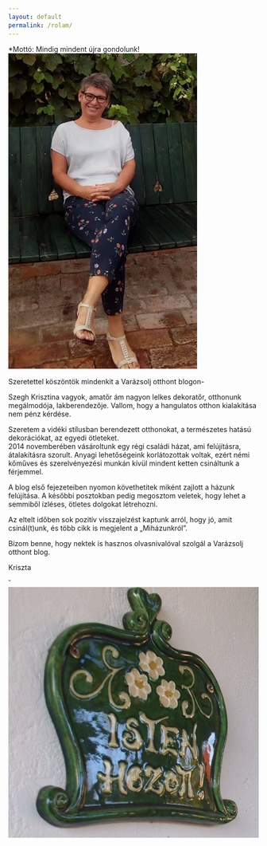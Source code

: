 ```yaml
---
layout: default
permalink: /rolam/
---
```


*Mottó: Mindig mindent újra gondolunk!
![szemüveges nő padon](/assets/rolam/en2.jpg)
							
Szeretettel köszöntök mindenkit a Varázsolj otthont blogon-

Szegh Krisztina vagyok, amatőr ám nagyon lelkes dekoratőr, otthonunk megálmodója, lakberendezője. 
Vallom, hogy a hangulatos otthon kialakítása nem pénz kérdése.

Szeretem a vidéki stílusban berendezett otthonokat, a természetes hatású dekorációkat, az egyedi ötleteket.  
2014 novemberében vásároltunk egy régi családi házat, ami felújításra, átalakításra szorult. Anyagi lehetőségeink korlátozottak voltak, ezért némi kőműves és szerelvényezési munkán kívül mindent ketten csináltunk a férjemmel. 

A blog első fejezeteiben nyomon követhetitek miként zajlott a házunk felújítása. A későbbi posztokban pedig megosztom veletek, hogy lehet a semmiből ízléses, ötletes dolgokat létrehozni. 

Az eltelt időben sok pozitív visszajelzést kaptunk arról, hogy jó, amit csinál(t)unk, és több cikk is megjelent a „Miházunkról”. 

Bízom benne, hogy nektek is hasznos olvasnivalóval szolgál a Varázsolj otthont blog.

Kriszta

˘![isten hozott tábla](/assets/rolam/isten-hozott.jpg)


